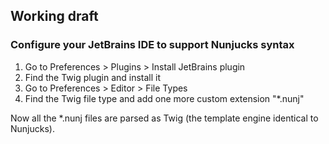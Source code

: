 ## Working draft

### Configure your JetBrains IDE to support Nunjucks syntax

1. Go to Preferences > Plugins > Install JetBrains plugin
2. Find the Twig plugin and install it
3. Go to Preferences > Editor > File Types
4. Find the Twig file type and add one more custom extension "*.nunj"

Now all the *.nunj files are parsed as Twig (the template engine identical to Nunjucks).